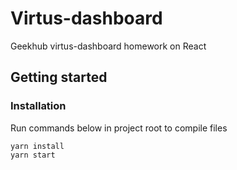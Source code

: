# Virtus-dashboard

Geekhub virtus-dashboard homework on React

## Getting started

### Installation

Run commands below in project root to compile files

```
yarn install
yarn start
```
